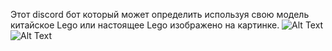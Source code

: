 Этот discord бот который может определить используя свою модель китайское Lego или настоящее Lego изображено на картинке.
 ![Alt Text](/Discord-Image-Classification-Bot/blob/main/Снимок%20экрана%202024-03-17%20180406.png)
 ![Alt Text](/Discord-Image-Classification-Bot/blob/main/Снимок%20экрана%202024-03-17%20180439.png)
